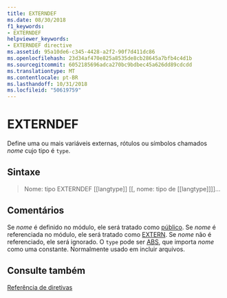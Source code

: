 ```yaml
---
title: EXTERNDEF
ms.date: 08/30/2018
f1_keywords:
- EXTERNDEF
helpviewer_keywords:
- EXTERNDEF directive
ms.assetid: 95a10de6-c345-4428-a2f2-90f7d411dc86
ms.openlocfilehash: 23d34af470e825a8535de8cb28645a7bfb4c4d1b
ms.sourcegitcommit: 6052185696adca270bc9bdbec45a626dd89cdcdd
ms.translationtype: MT
ms.contentlocale: pt-BR
ms.lasthandoff: 10/31/2018
ms.locfileid: "50619759"
---
```

# <a name="externdef"></a>EXTERNDEF

Define uma ou mais variáveis externas, rótulos ou símbolos chamados *nome* cujo tipo é `type`.

## <a name="syntax"></a>Sintaxe

> Nome: tipo EXTERNDEF [[langtype]] [[, nome: tipo de [[langtype]]]]...

## <a name="remarks"></a>Comentários

Se *nome* é definido no módulo, ele será tratado como [público](../../assembler/masm/public-masm.md). Se *nome* é referenciada no módulo, ele será tratado como [EXTERN](../../assembler/masm/extern-masm.md). Se *nome* não é referenciado, ele será ignorado. O `type` pode ser [ABS](../../assembler/masm/operator-abs.md), que importa *nome* como uma constante. Normalmente usado em incluir arquivos.

## <a name="see-also"></a>Consulte também

[Referência de diretivas](../../assembler/masm/directives-reference.md)<br/>